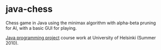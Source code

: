 java-chess
==========
Chess game in Java using the minimax algorithm with alpha-beta pruning for AI, with a basic GUI for playing.

[Java programming project][1] course work at University of Helsinki (Summer 2010).

[1]:http://www.cs.helsinki.fi/courses/58160/2010/v/a/2
